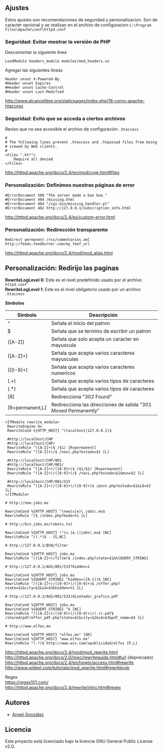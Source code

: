 ## Ajustes

Estos ajustes son recomendaciones de seguridad y personalizacion. Son de caracter opcional y se realizan en el archivo de configuracion `C:\Program Files\Apache\conf\httpd.conf`

### Seguridad: Evitar mostrar la versión de PHP

Descomentar la siguiente linea

~~~
LoadModule headers_module modules/mod_headers.so
~~~

Agregar las siguientes lineas

~~~
Header unset X-Powered-By
#Header unset Expires
#Header unset Cache-Control
#Header unset Last-Modified
~~~

http://www.alcancelibre.org/staticpages/index.php/18-como-apache-htaccess


### Seguridad: Evito que se acceda a ciertos archivos

Reviso que no sea accesible el archivo de configuración `.htaccess`

~~~
#
# The following lines prevent .htaccess and .htpasswd files from being 
# viewed by Web clients. 
#
<Files ".ht*">
    Require all denied
</Files>
~~~

http://httpd.apache.org/docs/2.4/en/mod/core.html#files

### Personalización: Definimos nuestras páginas de error

~~~
#ErrorDocument 500 "The server made a boo boo."
#ErrorDocument 404 /missing.html
#ErrorDocument 404 "/cgi-bin/missing_handler.pl"
#ErrorDocument 402 http://127.0.0.1/subscription_info.html
~~~

http://httpd.apache.org/docs/2.4/es/custom-error.html

### Personalización: Redirección transparente

~~~
Redirect permanent /rss/comentarios.xml http://feeds.feedburner.com/my_feef_url
~~~

http://httpd.apache.org/docs/2.4/mod/mod_alias.html

## Personalización: Redirijo las paginas

**RewriteLogLevel 0**: Este es el nivel predefinido usado por el archivo `httpd.conf`<br/>
**RewriteLogLevel 1**: Este es el nivel obligatorio usado por un archivo `.htaccess`

**Simbolos**

| Simbolo | Descripción |
| --- | --- |
| ^ | Señala el inicio del patron |
| $ | Señala que se termino de escribir un patron |
| ([A-Z]) | Señala que solo acepta un caracter en mayuscula |
| ([A-Z]+) | Señala que acepta varios caracteres mayusculas |
| ([0-9]+) | Señala que acepta varios caracteres numericos |
| (.+) | Señala que acepta varios tipos de caracteres |
| (.*) | Señala que acepta varios tipos de caracteres |
| [R] | Redirecciona "302 Found" |
| [R=permanent,L] | Redirecciona las direcciones de salida "301 Moved Permanently"  |

~~~
<IfModule rewrite_module>
 RewriteEngine On
 RewriteCond %{HTTP_HOST} ^(localhost|127.0.0.1)$
 
 #http://localhost/CHP
 #http://localhost/CHP/
 RewriteRule ^([A-Z]+)$ /$1/ [R=permanent]
 RewriteRule ^([A-Z]+)/$ /navi.php?estado=$1 [L]
 
 #http://localhost/CHP/001
 #http://localhost/CHP/001/
 RewriteRule ^([A-Z]+)/([0-9]+)$ /$1/$2/ [R=permanent]
 RewriteRule ^([A-Z]+)/([0-9]+)/$ /navi.php?estado=$1&mun=$2 [L]
 
 #http://localhost/CHP/001/533
 RewriteRule ^([A-Z]+)/([0-9]+)/([0-9]+)$ /post.php?estado=$1&id=$3 [L]
</IfModule>
~~~

~~~
# http://new.jobs.mx

RewriteCond %{HTTP_HOST} ^(new|s|e)\.jobs\.mx$
RewriteRule ^/$ /index.php?mode=%1 [L]
~~~

~~~
# http://bcn.jobs.mx/robots.txt

RewriteCond %{HTTP_HOST} !^(s.|e.|)jobs\.mx$ [NC] 
RewriteRule ^/(.*)$ - [G,NC]
~~~

~~~
# http://127.0.0.1/BCN/filter

RewriteCond %{HTTP_HOST} jobs.mx
RewriteRule ^/([A-Z]+)/filter$ /index.php?state=$1&%{QUERY_STRING}
~~~

~~~
# http://127.0.0.1/AGS/001/533?hidden=1

RewriteCond %{HTTP_HOST} jobs.mx
RewriteCond %{QUERY_STRING} ^hidden=([0-1])$ [NC]
RewriteRule ^/([A-Z]+)/([0-9]+)/([0-9]+)$ /offer.php?state=$1&city=$2&id=$3&hidden=%1 [L]
~~~

~~~
# http://127.0.0.1/AGS/001/533/diseñador_grafico.pdf

RewriteCond %{HTTP_HOST} jobs.mx
RewriteCond %{QUERY_STRING} ^$ [NC] 
RewriteRule ^/([A-Z]+)/([0-9]+)/([0-9]+)/(.+).pdf$ /shared/pdf/offer_pdf.php?state=$1&city=$2&id=$3&pdf_name=$4 [L] 
~~~

~~~
# http://www.elfos.mx

RewriteCond %{HTTP_HOST} "elfos.mx" [OR]
RewriteCond %{HTTP_HOST} "www.elfos.mx"
RewriteRule ^(.*)$ http://www.wix.com/xpublicidad/elfos [P,L]
~~~

http://httpd.apache.org/docs/2.4/mod/mod_rewrite.html<br/>
http://httpd.apache.org/docs/2.0/misc/rewriteguide.html#url (depreciado)<br/>
http://httpd.apache.org/docs/2.4/en/howto/access.html#rewrite<br/>
http://www.widexl.com/tutorials/mod_rewrite.html#rewriterule<br/>

Regex<br/>
https://regex101.com/<br/>
http://httpd.apache.org/docs/2.4/rewrite/intro.html#regex<br/>

## Autores

* [Angel González](https://github.com/mgrc45)

## Licencia

Este proyecto está licenciado bajo la licencia GNU General Public License v2.0.
